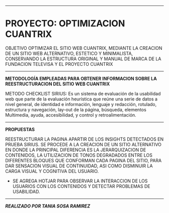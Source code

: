 --------------------------------------
# PROYECTO: OPTIMIZACION CUANTRIX
OBJETIVO OPTIMIZAR EL SITIO WEB CUANTRIX, MEDIANTE LA CREACION DE UN SITIO WEB ALTERNATIVO, ESTETICO Y MINIMALISTA, CONSERVANDO LA ESTRUCTURA ORIGINAL Y MANUAL DE MARCA DE LA FUNDACION TELEVISA Y EL PROYECTO CUANTRIX

--------------------------------------
**METODOLOGÍA EMPLEADAS PARA OBTENER INFORMACION SOBRE LA REESTRUCTURACION DEL SITIO WEB CUANTRIX**

METODO CHECKLIST SIRIUS: Es un sistema de evaluación de la usabilidad web que parte de la evaluación heurística que reúne una serie de datos a nivel general, de identidad e información, lenguaje y redacción, rotulado, estructura y navegación, lay-out de la página, búsqueda, elementos Multimedia, ayuda, accesibilidad, y control y retroalimentación.

---------------------------------------------
**PROPUESTAS**

REESTRUCTURAR LA PAGINA  APARTIR DE LOS INSIGHTS DETECTADOS EN PRUEBA SIRIUS.
 SE PROCEDE A LA CREACION DE UN SITIO ALTERNATIVO EN DONDE LA PRINCIPAL DIFERENCIA ES LA JERARQUIZACION DE CONTENIDOS, LA UTILIZACION DE TONOS DEGRADADOS ENTRE LOS DIFERENTES BLOQUES QUE CONFORMAN CADA PAGINA DEL SITIO, PARA DAR SENSACION VISUAL DE CONTINUIDAD, ASI COMO DISMINUIR LA CARGA VISUAL Y COGNITIVA DEL USUARIO.
- SE AGREGA HOTJAR PARA OBSERVAR LA INTERACCION DE LOS USUARIOS CON LOS CONTENIDOS Y DETECTAR PROBLEMAS DE USABILIDAD.
----------------------------------------------
***REALIZADO POR TANIA SOSA RAMIREZ***
